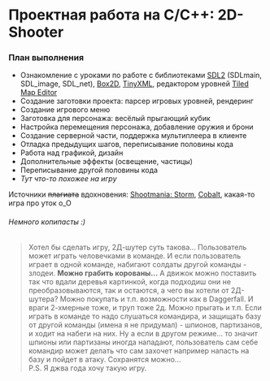 # Проектная работа на C/C++: 2D-Shooter

### План выполнения
* Ознакомление с уроками по работе с библиотеками [SDL2](http://lazyfoo.net/tutorials/SDL/index.php) (SDLmain, SDL_image, SDL_net), [Box2D](http://box2d.org/documentation.html), [TinyXML](https://github.com/leethomason/tinyxml2), редактором уровней [Tiled Map Editor](https://thorbjorn.itch.io/tiled)
* Создание заготовки проекта: парсер игровых уровней, рендеринг
* Создание игрового меню
* Заготовка для персонажа: весёлый прыгающий кубик
* Настройка перемещения персонажа, добавление оружия и брони
* Создание серверной части, поддержка мультиплеера в клиенте
* Отладка предыдущих шагов, переписывание половины кода
* Работа над графикой, дизайн
* Дополнительные эффекты (освещение, частицы)
* Переписывание другой половины кода
* *Тут что-то похожее на игру*


Источники ~~плагиата~~ вдохновения: [Shootmania: Storm](http://maniaplanet.com/shootmania), [Cobalt](http://playcobalt.com/), какая-то игра про уток о_О
  
  
  
###### Немного копипасты :)
> Хотел бы сделать игру, 2Д-шутер суть такова... Пользователь может играть человечками в команде. И если пользователь играет в одной команде, набигают солдаты другой команды - злодеи. **Можно грабить корованы...** А движок можно поставить так что вдали деревья картинкой, когда подходиш они не преобразовываются, так и остаются, а чего вы хотели от 2Д-шутера? Можно покупать и т.п. возможности как в Daggerfall. И враги 2-хмерные тоже, и труп тоже 2д. Можно прыгать и т.п. Если играть в команде то надо слушаться командира, и защищать базу от другой команды (имена я не придумал) - шпионов, партизанов, и ходит на набеги на них. Ну а если в другом режиме... то значит шпионы или партизаны иногда нападают, пользователь сам себе командир может делать что сам захочет например напасть на базу и пойдет в атаку. Сохранятся можно...  
> P.S. Я джва года хочу такую игру. 
